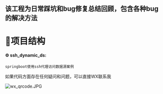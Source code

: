 ## 该工程为日常踩坑和bug修复总结回顾，包含各种bug的解决方法
# 📁项目结构
#### ⚙️ ssh_dynamic_ds: 
    springboot使用ssh代理访问数据源案例




如果代码方面存在任何疑问和问题，可以直接WX联系我

![wx_qrcode.JPG](https://cdn.ismine.cn/images/wx_qrcode.JPG)